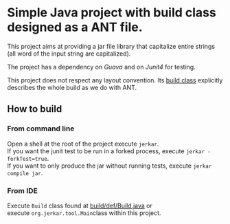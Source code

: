 # Simple Java project with build class designed as a ANT file.

This project aims at providing a jar file library that capitalize entire strings (all word of the input string are capitalized).

The project has a dependency on *Guava* and on *Junit4* for testing.

This project does not respect any layout convention. Its [build class](jerkar/def/Build.java) explicitly describes the whole build as we do with ANT.

## How to build

### From command line
Open a shell at the root of the project execute `jerkar`. <br/>
If you want the junit test to be run in a forked process, execute `jerkar -forkTest=true`. <br/>
If you want to only produce the jar without running tests, execute `jerkar compile jar`.

### From IDE
Execute `Build` class found at [build/def/Build.java](jerkar/def/Build.java) or <br/>
execute `org.jerkar.tool.Main`class within this project.

